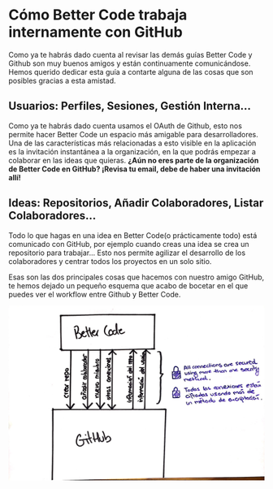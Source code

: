 # Cómo Better Code trabaja internamente con GitHub

Como ya te habrás dado cuenta al revisar las demás guías Better Code y Github son muy buenos amigos y están continuamente comunicándose. Hemos querido dedicar esta guía a contarte alguna de las cosas que son posibles gracias a esta amistad.

## Usuarios: Perfiles, Sesiones, Gestión Interna...

Como ya te habrás dado cuenta usamos el OAuth de Github, esto nos permite hacer Better Code un espacio más amigable para desarrolladores. Una de las características más relacionadas a esto visible en la aplicación es la invitación instantánea a la organización, en la que podrás empezar a colaborar en las ideas que quieras. **¿Aún no eres parte de la organización de Better Code en GitHub? ¡Revisa tu email, debe de haber una invitación allí!**

## Ideas: Repositorios, Añadir Colaboradores, Listar Colaboradores...

Todo lo que hagas en una idea en Better Code(o prácticamente todo) está comunicado con GitHub, por ejemplo cuando creas una idea se crea un repositorio para trabajar... Esto nos permite agilizar el desarrollo de los colaboradores y centrar todos los proyectos en un solo sitio.

Esas son las dos principales cosas que hacemos con nuestro amigo GitHub, te hemos dejado un pequeño esquema que acabo de bocetar en el que puedes ver el workflow entre Github y Better Code.

![](../../src/img/7.JPG)
